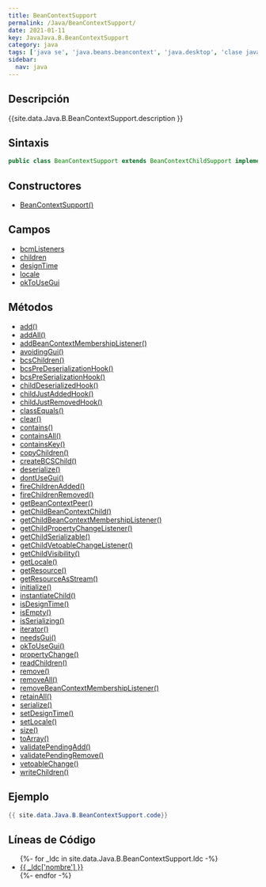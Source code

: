 ```yaml
---
title: BeanContextSupport
permalink: /Java/BeanContextSupport/
date: 2021-01-11
key: JavaJava.B.BeanContextSupport
category: java
tags: ['java se', 'java.beans.beancontext', 'java.desktop', 'clase java', 'Java 1.2']
sidebar: 
  nav: java
---
```


## Descripción
{{site.data.Java.B.BeanContextSupport.description }}

## Sintaxis
~~~java
public class BeanContextSupport extends BeanContextChildSupport implements BeanContext, Serializable, PropertyChangeListener, VetoableChangeListener
~~~

## Constructores
* [BeanContextSupport()](/Java/BeanContextSupport/BeanContextSupport/)

## Campos
* [bcmListeners](/Java/BeanContextSupport/bcmListeners)
* [children](/Java/BeanContextSupport/children)
* [designTime](/Java/BeanContextSupport/designTime)
* [locale](/Java/BeanContextSupport/locale)
* [okToUseGui](/Java/BeanContextSupport/okToUseGui)

## Métodos
* [add()](/Java/BeanContextSupport/add)
* [addAll()](/Java/BeanContextSupport/addAll)
* [addBeanContextMembershipListener()](/Java/BeanContextSupport/addBeanContextMembershipListener)
* [avoidingGui()](/Java/BeanContextSupport/avoidingGui)
* [bcsChildren()](/Java/BeanContextSupport/bcsChildren)
* [bcsPreDeserializationHook()](/Java/BeanContextSupport/bcsPreDeserializationHook)
* [bcsPreSerializationHook()](/Java/BeanContextSupport/bcsPreSerializationHook)
* [childDeserializedHook()](/Java/BeanContextSupport/childDeserializedHook)
* [childJustAddedHook()](/Java/BeanContextSupport/childJustAddedHook)
* [childJustRemovedHook()](/Java/BeanContextSupport/childJustRemovedHook)
* [classEquals()](/Java/BeanContextSupport/classEquals)
* [clear()](/Java/BeanContextSupport/clear)
* [contains()](/Java/BeanContextSupport/contains)
* [containsAll()](/Java/BeanContextSupport/containsAll)
* [containsKey()](/Java/BeanContextSupport/containsKey)
* [copyChildren()](/Java/BeanContextSupport/copyChildren)
* [createBCSChild()](/Java/BeanContextSupport/createBCSChild)
* [deserialize()](/Java/BeanContextSupport/deserialize)
* [dontUseGui()](/Java/BeanContextSupport/dontUseGui)
* [fireChildrenAdded()](/Java/BeanContextSupport/fireChildrenAdded)
* [fireChildrenRemoved()](/Java/BeanContextSupport/fireChildrenRemoved)
* [getBeanContextPeer()](/Java/BeanContextSupport/getBeanContextPeer)
* [getChildBeanContextChild()](/Java/BeanContextSupport/getChildBeanContextChild)
* [getChildBeanContextMembershipListener()](/Java/BeanContextSupport/getChildBeanContextMembershipListener)
* [getChildPropertyChangeListener()](/Java/BeanContextSupport/getChildPropertyChangeListener)
* [getChildSerializable()](/Java/BeanContextSupport/getChildSerializable)
* [getChildVetoableChangeListener()](/Java/BeanContextSupport/getChildVetoableChangeListener)
* [getChildVisibility()](/Java/BeanContextSupport/getChildVisibility)
* [getLocale()](/Java/BeanContextSupport/getLocale)
* [getResource()](/Java/BeanContextSupport/getResource)
* [getResourceAsStream()](/Java/BeanContextSupport/getResourceAsStream)
* [initialize()](/Java/BeanContextSupport/initialize)
* [instantiateChild()](/Java/BeanContextSupport/instantiateChild)
* [isDesignTime()](/Java/BeanContextSupport/isDesignTime)
* [isEmpty()](/Java/BeanContextSupport/isEmpty)
* [isSerializing()](/Java/BeanContextSupport/isSerializing)
* [iterator()](/Java/BeanContextSupport/iterator)
* [needsGui()](/Java/BeanContextSupport/needsGui)
* [okToUseGui()](/Java/BeanContextSupport/okToUseGui)
* [propertyChange()](/Java/BeanContextSupport/propertyChange)
* [readChildren()](/Java/BeanContextSupport/readChildren)
* [remove()](/Java/BeanContextSupport/remove)
* [removeAll()](/Java/BeanContextSupport/removeAll)
* [removeBeanContextMembershipListener()](/Java/BeanContextSupport/removeBeanContextMembershipListener)
* [retainAll()](/Java/BeanContextSupport/retainAll)
* [serialize()](/Java/BeanContextSupport/serialize)
* [setDesignTime()](/Java/BeanContextSupport/setDesignTime)
* [setLocale()](/Java/BeanContextSupport/setLocale)
* [size()](/Java/BeanContextSupport/size)
* [toArray()](/Java/BeanContextSupport/toArray)
* [validatePendingAdd()](/Java/BeanContextSupport/validatePendingAdd)
* [validatePendingRemove()](/Java/BeanContextSupport/validatePendingRemove)
* [vetoableChange()](/Java/BeanContextSupport/vetoableChange)
* [writeChildren()](/Java/BeanContextSupport/writeChildren)

## Ejemplo
~~~java
{{ site.data.Java.B.BeanContextSupport.code}}
~~~

## Líneas de Código
<ul>
{%- for _ldc in site.data.Java.B.BeanContextSupport.ldc -%}
   <li>
       <a href="{{_ldc['url'] }}">{{ _ldc['nombre'] }}</a>
   </li>
{%- endfor -%}
</ul>
